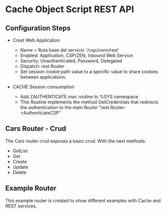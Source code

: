 # Cache Object Script REST API

## Configuration Steps
* Creat Web Application
	- Name = Ruta base del servicio '/csp/conn/rest'
    - Enabled: Application, CSP/ZEN, Inbound Web Service
    - Security; Unauthenticated, Password, Delegated
    - Dispatch: rest.Router
	- Set session cookie path value to a specific value to share cookies between applications.

* CACHE Session consumption
    - Add ZAUTHENTICATE.mac routine to %SYS namespace
    - This Routine implements the method GetCredentials that redirects the authentication to the main Router "rest.Router->AuthenticateCSP"

## Cars Router - Crud
The Cars router crud exposes a basic crud. With the next methods:
* GetList
* Get
* Create
* Update
* Delete

## Example Router
This example router is created to show different examples with Cache and REST services.
